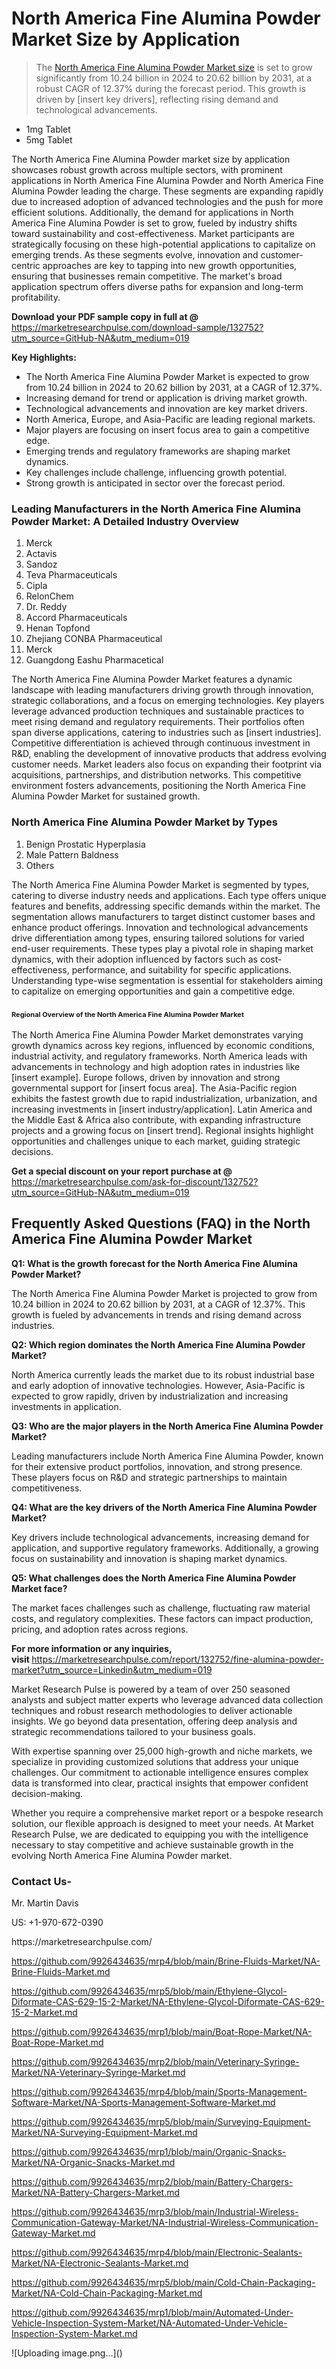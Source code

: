 <h1>North America Fine Alumina Powder Market&nbsp;Size by Application</h1><blockquote><p>The <a href="https://marketresearchpulse.com/download-sample/132752?utm_source=GitHub-NA&amp;utm_medium=019">North America Fine Alumina Powder Market size</a> is set to grow significantly from 10.24 billion in 2024 to 20.62 billion by 2031, at a robust CAGR of 12.37% during the forecast period. This growth is driven by [insert key drivers], reflecting rising demand and technological advancements.</p></blockquote><ul><li>1mg Tablet<li> 5mg Tablet</li></ul><p>The North America Fine Alumina Powder market size by application showcases robust growth across multiple sectors, with prominent applications in North America Fine Alumina Powder and North America Fine Alumina Powder leading the charge. These segments are expanding rapidly due to increased adoption of advanced technologies and the push for more efficient solutions. Additionally, the demand for applications in North America Fine Alumina Powder is set to grow, fueled by industry shifts toward sustainability and cost-effectiveness. Market participants are strategically focusing on these high-potential applications to capitalize on emerging trends. As these segments evolve, innovation and customer-centric approaches are key to tapping into new growth opportunities, ensuring that businesses remain competitive. The market's broad application spectrum offers diverse paths for expansion and long-term profitability.</p><p><strong>Download your PDF sample copy in full at @ </strong><a href="https://marketresearchpulse.com/download-sample/132752?utm_source=GitHub-NA&amp;utm_medium=019">https://marketresearchpulse.com/download-sample/132752?utm_source=GitHub-NA&amp;utm_medium=019</a></p><p><strong>Key Highlights: </strong></p><ul><li>The North America Fine Alumina Powder Market is expected to grow from 10.24 billion in 2024 to 20.62 billion by 2031, at a CAGR of 12.37%.</li><li>Increasing demand for trend or application is driving market growth.</li><li>Technological advancements and innovation are key market drivers.</li><li>North America, Europe, and Asia-Pacific are leading regional markets.</li><li>Major players are focusing on insert focus area to gain a competitive edge.</li><li>Emerging trends and regulatory frameworks are shaping market dynamics.</li><li>Key challenges include challenge, influencing growth potential.</li><li>Strong growth is anticipated in sector over the forecast period.</li></ul><h3>Leading Manufacturers in the North America Fine Alumina Powder Market: A Detailed Industry Overview</h3><ol><li>Merck</li><li>Actavis</li><li>Sandoz</li><li>Teva Pharmaceuticals</li><li>Cipla</li><li>RelonChem</li><li>Dr. Reddy</li><li>Accord Pharmaceuticals</li><li>Henan Topfond</li><li>Zhejiang CONBA Pharmaceutical</li><li>Merck</li><li>Guangdong Eashu Pharmacetical</li></ol><div class="flex max-w-full flex-col flex-grow"><div class="min-h-8 text-message flex w-full flex-col items-end gap-2 whitespace-normal break-words [.text-message+&amp;]:mt-5" dir="auto" data-message-author-role="assistant" data-message-id="fd8432e4-4910-450d-b182-61b7bfb0a01f" data-message-model-slug="gpt-4o"><div class="flex w-full flex-col gap-1 empty:hidden first:pt-[3px]"><div class="markdown prose w-full break-words dark:prose-invert light"><p>The North America Fine Alumina Powder Market features a dynamic landscape with leading manufacturers driving growth through innovation, strategic collaborations, and a focus on emerging technologies. Key players leverage advanced production techniques and sustainable practices to meet rising demand and regulatory requirements. Their portfolios often span diverse applications, catering to industries such as [insert industries]. Competitive differentiation is achieved through continuous investment in R&amp;D, enabling the development of innovative products that address evolving customer needs. Market leaders also focus on expanding their footprint via acquisitions, partnerships, and distribution networks. This competitive environment fosters advancements, positioning the North America Fine Alumina Powder Market for sustained growth.</p></div></div></div></div><h3>North America Fine Alumina Powder Market by Types</h3><ol><li>Benign Prostatic Hyperplasia<li> Male Pattern Baldness<li> Others</li></ol><div class="flex max-w-full flex-col flex-grow"><div class="min-h-8 text-message flex w-full flex-col items-end gap-2 whitespace-normal break-words [.text-message+&amp;]:mt-5" dir="auto" data-message-author-role="assistant" data-message-id="084470be-0bb7-4664-bddf-5156b4f41249" data-message-model-slug="gpt-4o-mini"><div class="flex w-full flex-col gap-1 empty:hidden first:pt-[3px]"><div class="markdown prose w-full break-words dark:prose-invert light"><p>The North America Fine Alumina Powder Market is segmented by types, catering to diverse industry needs and applications. Each type offers unique features and benefits, addressing specific demands within the market. The segmentation allows manufacturers to target distinct customer bases and enhance product offerings. Innovation and technological advancements drive differentiation among types, ensuring tailored solutions for varied end-user requirements. These types play a pivotal role in shaping market dynamics, with their adoption influenced by factors such as cost-effectiveness, performance, and suitability for specific applications. Understanding type-wise segmentation is essential for stakeholders aiming to capitalize on emerging opportunities and gain a competitive edge.</p></div></div></div></div><h3><span style="font-size: 11px;">Regional Overview of the North America Fine Alumina Powder Market</span></h3><div class="flex max-w-full flex-col flex-grow"><div class="min-h-8 text-message flex w-full flex-col items-end gap-2 whitespace-normal break-words [.text-message+&amp;]:mt-5" dir="auto" data-message-author-role="assistant" data-message-id="e9038762-ce64-4e30-91c9-9bd413514231" data-message-model-slug="gpt-4o-mini"><div class="flex w-full flex-col gap-1 empty:hidden first:pt-[3px]"><div class="markdown prose w-full break-words dark:prose-invert light"><p>The North America Fine Alumina Powder Market demonstrates varying growth dynamics across key regions, influenced by economic conditions, industrial activity, and regulatory frameworks. North America leads with advancements in technology and high adoption rates in industries like [insert example]. Europe follows, driven by innovation and strong governmental support for [insert focus area]. The Asia-Pacific region exhibits the fastest growth due to rapid industrialization, urbanization, and increasing investments in [insert industry/application]. Latin America and the Middle East &amp; Africa also contribute, with expanding infrastructure projects and a growing focus on [insert trend]. Regional insights highlight opportunities and challenges unique to each market, guiding strategic decisions.</p></div></div></div></div><p><strong>Get a special discount on your report purchase at @ </strong><a href="https://marketresearchpulse.com/ask-for-discount/132752?utm_source=GitHub-NA&amp;utm_medium=019">https://marketresearchpulse.com/ask-for-discount/132752?utm_source=GitHub-NA&amp;utm_medium=019</a></p><h2>Frequently Asked Questions (FAQ) in the North America Fine Alumina Powder Market</h2><p><strong>Q1: What is the growth forecast for the North America Fine Alumina Powder Market?</strong></p><p>The North America Fine Alumina Powder Market is projected to grow from 10.24 billion in 2024 to 20.62 billion by 2031, at a CAGR of 12.37%. This growth is fueled by advancements in trends and rising demand across industries.</p><p><strong>Q2: Which region dominates the North America Fine Alumina Powder Market?</strong></p><p>North America currently leads the market due to its robust industrial base and early adoption of innovative technologies. However, Asia-Pacific is expected to grow rapidly, driven by industrialization and increasing investments in application.</p><p><strong>Q3: Who are the major players in the North America Fine Alumina Powder Market?</strong></p><p>Leading manufacturers include North America Fine Alumina Powder, known for their extensive product portfolios, innovation, and strong presence. These players focus on R&amp;D and strategic partnerships to maintain competitiveness.</p><p><strong>Q4: What are the key drivers of the North America Fine Alumina Powder Market?</strong></p><p>Key drivers include technological advancements, increasing demand for application, and supportive regulatory frameworks. Additionally, a growing focus on sustainability and innovation is shaping market dynamics.</p><p><strong>Q5: What challenges does the North America Fine Alumina Powder Market face?</strong></p><p>The market faces challenges such as challenge, fluctuating raw material costs, and regulatory complexities. These factors can impact production, pricing, and adoption rates across regions.</p><p><strong>For more information or any inquiries, visit&nbsp;</strong><a href="https://marketresearchpulse.com/report/132752/fine-alumina-powder-market?utm_source=Linkedin&utm_medium=019">https://marketresearchpulse.com/report/132752/fine-alumina-powder-market?utm_source=Linkedin&utm_medium=019</a></p><p>Market Research Pulse is powered by a team of over 250 seasoned analysts and subject matter experts who leverage advanced data collection techniques and robust research methodologies to deliver actionable insights. We go beyond data presentation, offering deep analysis and strategic recommendations tailored to your business goals.</p><p>With expertise spanning over 25,000 high-growth and niche markets, we specialize in providing customized solutions that address your unique challenges. Our commitment to actionable intelligence ensures complex data is transformed into clear, practical insights that empower confident decision-making.</p><p>Whether you require a comprehensive market report or a bespoke research solution, our flexible approach is designed to meet your needs. At Market Research Pulse, we are dedicated to equipping you with the intelligence necessary to stay competitive and achieve sustainable growth in the evolving North America Fine Alumina Powder market.</p><h3><strong>Contact Us-</strong></h3><p>Mr. Martin Davis</p><p>US: +1-970-672-0390</p><p>https://marketresearchpulse.com/</p><p><a href="https://github.com/9926434635/mrp4/blob/main/Brine-Fluids-Market/NA-Brine-Fluids-Market.md">https://github.com/9926434635/mrp4/blob/main/Brine-Fluids-Market/NA-Brine-Fluids-Market.md</a></p><p><a href="https://github.com/9926434635/mrp5/blob/main/Ethylene-Glycol-Diformate-CAS-629-15-2-Market/NA-Ethylene-Glycol-Diformate-CAS-629-15-2-Market.md">https://github.com/9926434635/mrp5/blob/main/Ethylene-Glycol-Diformate-CAS-629-15-2-Market/NA-Ethylene-Glycol-Diformate-CAS-629-15-2-Market.md</a></p><p><a href="https://github.com/9926434635/mrp1/blob/main/Boat-Rope-Market/NA-Boat-Rope-Market.md">https://github.com/9926434635/mrp1/blob/main/Boat-Rope-Market/NA-Boat-Rope-Market.md</a></p><p><a href="https://github.com/9926434635/mrp2/blob/main/Veterinary-Syringe-Market/NA-Veterinary-Syringe-Market.md">https://github.com/9926434635/mrp2/blob/main/Veterinary-Syringe-Market/NA-Veterinary-Syringe-Market.md</a></p><p><a href="https://github.com/9926434635/mrp4/blob/main/Sports-Management-Software-Market/NA-Sports-Management-Software-Market.md">https://github.com/9926434635/mrp4/blob/main/Sports-Management-Software-Market/NA-Sports-Management-Software-Market.md</a></p><p><a href="https://github.com/9926434635/mrp5/blob/main/Surveying-Equipment-Market/NA-Surveying-Equipment-Market.md">https://github.com/9926434635/mrp5/blob/main/Surveying-Equipment-Market/NA-Surveying-Equipment-Market.md</a></p><p><a href="https://github.com/9926434635/mrp1/blob/main/Organic-Snacks-Market/NA-Organic-Snacks-Market.md">https://github.com/9926434635/mrp1/blob/main/Organic-Snacks-Market/NA-Organic-Snacks-Market.md</a></p><p><a href="https://github.com/9926434635/mrp2/blob/main/Battery-Chargers-Market/NA-Battery-Chargers-Market.md">https://github.com/9926434635/mrp2/blob/main/Battery-Chargers-Market/NA-Battery-Chargers-Market.md</a></p><p><a href="https://github.com/9926434635/mrp3/blob/main/Industrial-Wireless-Communication-Gateway-Market/NA-Industrial-Wireless-Communication-Gateway-Market.md">https://github.com/9926434635/mrp3/blob/main/Industrial-Wireless-Communication-Gateway-Market/NA-Industrial-Wireless-Communication-Gateway-Market.md</a></p><p><a href="https://github.com/9926434635/mrp4/blob/main/Electronic-Sealants-Market/NA-Electronic-Sealants-Market.md">https://github.com/9926434635/mrp4/blob/main/Electronic-Sealants-Market/NA-Electronic-Sealants-Market.md</a></p><p><a href="https://github.com/9926434635/mrp5/blob/main/Cold-Chain-Packaging-Market/NA-Cold-Chain-Packaging-Market.md">https://github.com/9926434635/mrp5/blob/main/Cold-Chain-Packaging-Market/NA-Cold-Chain-Packaging-Market.md</a></p><p><a href="https://github.com/9926434635/mrp1/blob/main/Automated-Under-Vehicle-Inspection-System-Market/NA-Automated-Under-Vehicle-Inspection-System-Market.md">https://github.com/9926434635/mrp1/blob/main/Automated-Under-Vehicle-Inspection-System-Market/NA-Automated-Under-Vehicle-Inspection-System-Market.md</a></p>
![Uploading image.png…]()
